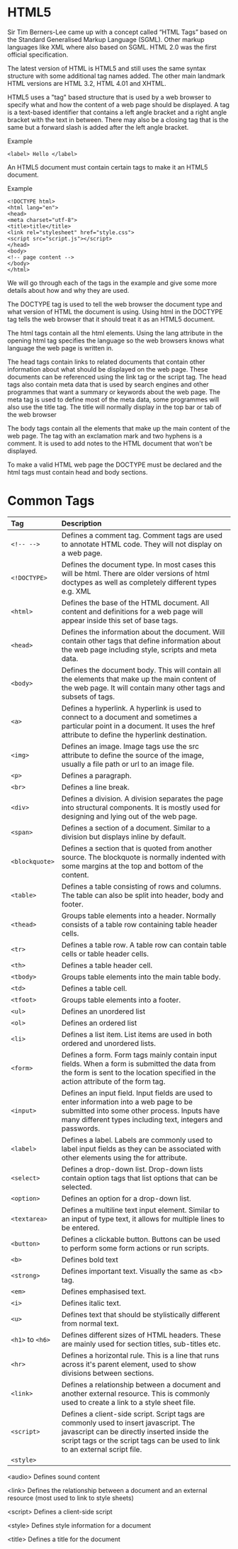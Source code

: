 # HTML5

Sir Tim Berners-Lee came up with a concept called “HTML Tags” based on the Standard Generalised Markup Language \(SGML\). Other markup languages like XML where also based on SGML. HTML 2.0 was the first official specification.

The latest version of HTML is HTML5 and still uses the same syntax structure with some additional tag names added. The other main landmark HTML versions are HTML 3.2, HTML 4.01 and XHTML.

HTML5 uses a "tag" based structure that is used by a web browser to specify what and how the content of a web page should be displayed. A tag is a text-based identifier that contains a left angle bracket and a right angle bracket with the text in between. There may also be a closing tag that is the same but a forward slash is added after the left angle bracket.

Example

`<label> Hello </label>`

An HTML5 document must contain certain tags to make it an HTML5 document.

Example

`<!DOCTYPE html>`  
`<html lang="en">`  
`<head>`  
`<meta charset="utf-8">`  
`<title>title</title>`  
`<link rel="stylesheet" href="style.css">`  
`<script src="script.js"></script>`  
`</head>`  
`<body>`  
`<!-- page content -->`  
`</body>`  
`</html>`

We will go through each of the tags in the example and give some more details about how and why they are used.

The DOCTYPE tag is used to tell the web browser the document type and what version of HTML the document is using. Using html in the DOCTYPE tag tells the web browser that it should treat it as an HTML5 document.

The html tags contain all the html elements. Using the lang attribute in the opening html tag specifies the language so the web browsers knows what language the web page is written in.

The head tags contain links to related documents that contain other information about what should be displayed on the web page. These documents can be referenced using the link tag or the script tag. The head tags also contain meta data that is used by search engines and other programmes that want a summary or keywords about the web page. The meta tag is used to define most of the meta data, some programmes will also use the title tag. The title will normally display in the top bar or tab of the web browser

The body tags contain all the elements that make up the main content of the web page. The tag with an exclamation mark and two hyphens is a comment. It is used to add notes to the HTML document that won't be displayed.

To make a valid HTML web page the DOCTYPE must be declared and the html tags must contain head and body sections.

# Common Tags

| Tag | Description |
| :--- | :--- |
| `<!-- -->` | Defines a comment tag. Comment tags are used to annotate HTML code. They will not display on a web page. |
| `<!DOCTYPE>` | Defines the document type. In most cases this will be html.  There are older versions of html doctypes as well as completely different types e.g. XML |
| `<html>` | Defines the base of the HTML document. All content and definitions for a web page will appear inside this set of base tags. |
| `<head>` | Defines the information about the document. Will contain other tags that define information about the web page including style, scripts and meta data. |
| `<body>` | Defines the document body. This will contain all the elements that make up the main content of the web page. It will contain many other tags and subsets of tags. |
| `<a>` | Defines a hyperlink. A hyperlink is used to connect to a document and sometimes a particular point in a document. It uses the href attribute to define the hyperlink destination. |
| `<img>` | Defines an image. Image tags use the src attribute to define the source of the image, usually a file path or url to an image file. |
| `<p>` | Defines a paragraph. |
| `<br>` | Defines a line break. |
| `<div>` | Defines a division. A division separates the page into structural components. It is mostly used for designing and lying out of the web page. |
| `<span>` | Defines a section of a document. Similar to a division but displays inline by default. |
| `<blockquote>` | Defines a section that is quoted from another source. The blockquote is normally indented with some margins at the top and bottom of the content. |
| `<table>` | Defines a table consisting of rows and columns. The table can also be split into header, body and footer. |
| `<thead>` | Groups table elements into a header. Normally consists of a table row containing table header cells. |
| `<tr>` | Defines a table row. A table row can contain table cells or table header cells. |
| `<th>` | Defines a table header cell. |
| `<tbody>` | Groups table elements into the main table body. |
| `<td>` | Defines a table cell. |
| `<tfoot>` | Groups table elements into a footer. |
| `<ul>` | Defines an unordered list |
| `<ol>` | Defines an ordered list |
| `<li>` | Defines a list item. List items are used in both ordered and unordered lists. |
| `<form>` | Defines a form. Form tags mainly contain input fields. When a form is submitted the data from the form is sent to the location specified in the action attribute of the form tag. |
| `<input>` | Defines an input field. Input fields are used to enter information into a web page to be submitted into some other process. Inputs have many different types including text, integers and passwords. |
| `<label>` | Defines a label. Labels are commonly used to label input fields as they can be associated with other elements using the for attribute. |
| `<select>` | Defines a drop-down list. Drop-down lists contain option tags that list options that can be selected. |
| `<option>` | Defines an option for a drop-down list. |
| `<textarea>` | Defines a multiline text input element. Similar to an input of type text, it allows for multiple lines to be entered. |
| `<button>` | Defines a clickable button. Buttons can be used to perform some form actions or run scripts. |
| `<b>` | Defines bold text |
| `<strong>` | Defines important text. Visually the same as &lt;b&gt; tag. |
| `<em>` | Defines emphasised text. |
| `<i>` | Defines italic text. |
| `<u>` | Defines text that should be stylistically different from normal text. |
| `<h1>` to `<h6>` | Defines different sizes of HTML headers. These are mainly used for section titles, sub-titles etc. |
| `<hr>` | Defines a horizontal rule. This is a line that runs across it's parent element, used to show divisions between sections. |
| `<link>` | Defines a relationship between a document and another external resource. This is commonly used to create a link to a style sheet file. |
| `<script>` | Defines a client-side script. Script tags are commonly used to insert javascript. The javascript can be directly inserted inside the script tags or the script tags can be used to link to an external script file. |
| `<style>` |  |

&lt;audio&gt;    Defines sound content

&lt;link&gt;    Defines the relationship between a document and an external resource \(most used to link to style sheets\)

&lt;script&gt;    Defines a client-side script

&lt;style&gt;    Defines style information for a document

&lt;title&gt;    Defines a title for the document

